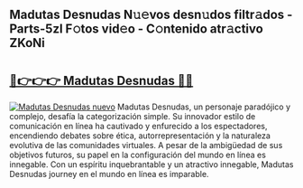 ## Madutas Desnudas N𝚞𝚎vos desn𝚞dos filtr𝚊dos - Parts-5zl F𝚘tos vid𝚎o - C𝚘ntenido atr𝚊ctivo ZKoNi

# <h2><a href="http://mb1kog.tromn.icu/?c=Madutas+Desnudas">🔗👉👉👉 Madutas Desnudas 🔗🔗</a></h2>

[![Madutas Desnudas nuevo](https://i.imgur.com/pEAQMta.gif)](http://mb1kog.tromn.icu/?c=Madutas+Desnudas)
Madutas Desnudas, un personaje paradójico y complejo, desafía la categorización simple. Su innovador estilo de comunicación en línea ha cautivado y enfurecido a los espectadores, encendiendo debates sobre ética, autorrepresentación y la naturaleza evolutiva de las comunidades virtuales. A pesar de la ambigüedad de sus objetivos futuros, su papel en la configuración del mundo en línea es innegable. Con un espíritu inquebrantable y un atractivo innegable, Madutas Desnudas journey en el mundo en línea es imparable.
